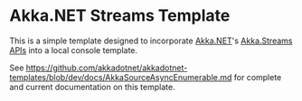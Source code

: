 # Akka.NET Streams Template

This is a simple template designed to incorporate [Akka.NET](https://getakka.net/)'s [Akka.Streams APIs](https://getakka.net/articles/streams/introduction.html) into a local console template.

See https://github.com/akkadotnet/akkadotnet-templates/blob/dev/docs/AkkaSourceAsyncEnumerable.md for complete and current documentation on this template.